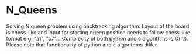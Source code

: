 # N_Queens
Solving N queen problem using backtracking algorithm. 
Layout of the board is chess-like and input for starting queen position needs to follow chess-like format e.g. "a1", "c7"...
Complexity of both python and c algorithms is O(n!). 
Please note that functionality of python and c algorithms differ.
